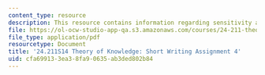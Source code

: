 ```yaml
---
content_type: resource
description: This resource contains information regarding sensitivity and safety.
file: https://ol-ocw-studio-app-qa.s3.amazonaws.com/courses/24-211-theory-of-knowledge-spring-2014/cfa699133ea38fa90635ab3ded802b84_MIT24_211S11_Sensitivity.pdf
file_type: application/pdf
resourcetype: Document
title: '24.211S14 Theory of Knowledge: Short Writing Assignment 4'
uid: cfa69913-3ea3-8fa9-0635-ab3ded802b84
---
```

